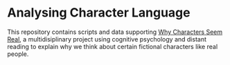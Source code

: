 <h1>Analysing Character Language</h1>
<p>This repository contains scripts and data supporting <a href="url">Why Characters Seem Real</a>, a multidisiplinary project using cognitive psychology and distant reading to explain why we think about certain fictional characters like real people.</p>
